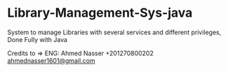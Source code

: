 # Library-Management-Sys-java
System to manage Libraries with several services and different privileges, Done Fully with Java

Credits to => ENG: Ahmed Nasser
+201270800202
ahmednasser1601@gmail.com

